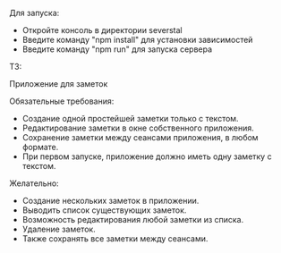 Для запуска:
- Откройте консоль в директории severstal
- Введите команду "npm install" для установки зависимостей
- Введите команду "npm run" для запуска сервера

ТЗ:

Приложение для заметок

Обязательные требования: 

- Создание одной простейшей заметки только с текстом. 
- Редактирование заметки в окне собственного приложения. 
- Сохранение заметки между сеансами приложения, в любом формате. 
- При первом запуске, приложение должно иметь одну заметку с текстом. 

Желательно: 

- Создание нескольких заметок в приложении. 
- Выводить список существующих заметок. 
- Возможность редактирования любой заметки из списка. 
- Удаление заметок.
- Также сохранять все заметки между сеансами. 


